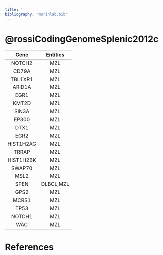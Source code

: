```yaml
---
title: ''
bibliography: 'morinlab.bib'
---
```


# @rossiCodingGenomeSplenic2012c
|Gene|Entities|
|:-:|:-:|
|NOTCH2|MZL|
|CD79A|MZL|
|TBL1XR1|MZL|
|ARID1A|MZL|
|EGR1|MZL|
|KMT2D|MZL|
|SIN3A|MZL|
|EP300|MZL|
|DTX1|MZL|
|EGR2|MZL|
|HIST1H2AG|MZL|
|TRRAP|MZL|
|HIST1H2BK|MZL|
|SWAP70|MZL|
|MSL2|MZL|
|SPEN|DLBCL,MZL|
|GPS2|MZL|
|MCRS1|MZL|
|TP53|MZL|
|NOTCH1|MZL|
|WAC|MZL|

# References

